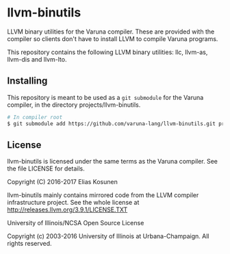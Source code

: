# llvm-binutils

LLVM binary utilities for the Varuna compiler.
These are provided with the compiler so clients don't have to install LLVM to compile Varuna programs.

This repository contains the following LLVM binary utilities: llc, llvm-as, llvm-dis and llvm-lto.

## Installing

This repository is meant to be used as a `git submodule` for the Varuna compiler,
in the directory projects/llvm-binutils.

```sh
# In compiler root
$ git submodule add https://github.com/varuna-lang/llvm-binutils.git projects/llvm-binutils
```

## License

llvm-binutils is licensed under the same terms as the Varuna compiler. See the file LICENSE for details.

Copyright (C) 2016-2017 Elias Kosunen

llvm-binutils mainly contains mirrored code from the LLVM compiler infrastructure project.
See the whole license at http://releases.llvm.org/3.9.1/LICENSE.TXT

University of Illinois/NCSA
Open Source License

Copyright (c) 2003-2016 University of Illinois at Urbana-Champaign.
All rights reserved.

